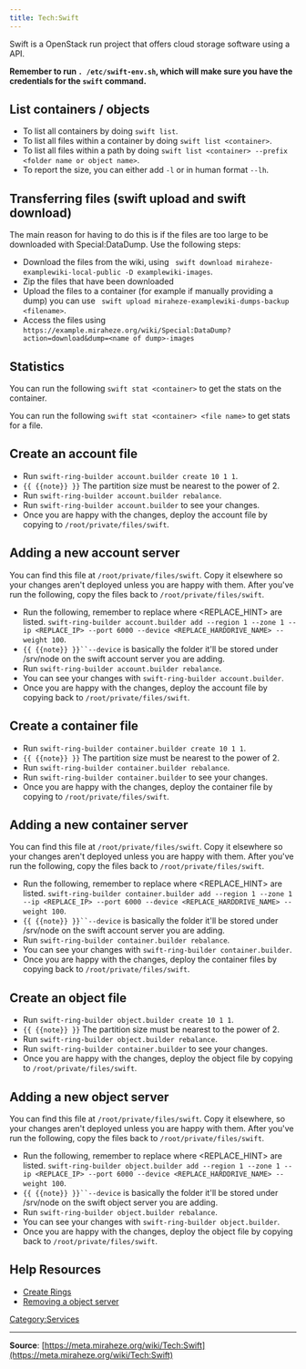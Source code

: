 ```yaml
---
title: Tech:Swift
---
```


Swift is a OpenStack run project that offers cloud storage software using a API.

**Remember to run `. /etc/swift-env.sh`, which will make sure you have the credentials for the `swift` command.**

## List containers / objects 

* To list all containers by doing `swift list`.
* To list all files within a container by doing `swift list <container>`.
* To list all files within a path by doing `swift list <container> --prefix <folder name or object name>`.
* To report the size, you can either add `-l` or in human format `--lh`.

## Transferring files (swift upload and swift download) 

The main reason for having to do this is if the files are too large to be downloaded with Special:DataDump. Use the following steps:

* Download the files from the wiki, using ` swift download miraheze-examplewiki-local-public -D examplewiki-images`.
* Zip the files that have been downloaded
* Upload the files to a container (for example if manually providing a dump) you can use ` swift upload miraheze-examplewiki-dumps-backup <filename>`.
* Access the files using `https://example.miraheze.org/wiki/Special:DataDump?action=download&dump=<name of dump>-images`

## Statistics 

You can run the following `swift stat <container>` to get the stats on the container.

You can run the following `swift stat <container> <file name>` to get stats for a file.

## Create an account file 

* Run `swift-ring-builder account.builder create 10 1 1`.
* `{{ {{note}} }}` The partition size must be nearest to the power of 2.
* Run `swift-ring-builder account.builder rebalance`.
* Run `swift-ring-builder account.builder` to see your changes.
* Once you are happy with the changes, deploy the account file by copying to `/root/private/files/swift`.

## Adding a new account server 

You can find this file at `/root/private/files/swift`. Copy it elsewhere so your changes aren't deployed unless you are happy with them. After you've run the following, copy the files back to `/root/private/files/swift`.

* Run the following, remember to replace where <REPLACE_HINT> are listed. `swift-ring-builder account.builder add --region 1 --zone 1 --ip <REPLACE_IP> --port 6000 --device <REPLACE_HARDDRIVE_NAME> --weight 100`.
* `{{ {{note}} }}``--device` is basically the folder it'll be stored under /srv/node on the swift account server you are adding.
* Run `swift-ring-builder account.builder rebalance`.
* You can see your changes with `swift-ring-builder account.builder`.
* Once you are happy with the changes, deploy the account file by copying back to `/root/private/files/swift`.

## Create a container file 

* Run `swift-ring-builder container.builder create 10 1 1`.
* `{{ {{note}} }}` The partition size must be nearest to the power of 2.
* Run `swift-ring-builder container.builder rebalance`.
* Run `swift-ring-builder container.builder` to see your changes.
* Once you are happy with the changes, deploy the container file by copying to `/root/private/files/swift`.

## Adding a new container server 

You can find this file at `/root/private/files/swift`. Copy it elsewhere so your changes aren't deployed unless you are happy with them. After you've run the following, copy the files back to `/root/private/files/swift`.

* Run the following, remember to replace where <REPLACE_HINT> are listed. `swift-ring-builder container.builder add --region 1 --zone 1 --ip <REPLACE_IP> --port 6000 --device <REPLACE_HARDDRIVE_NAME> --weight 100`.
* `{{ {{note}} }}``--device` is basically the folder it'll be stored under /srv/node on the swift account server you are adding.
* Run `swift-ring-builder container.builder rebalance`.
* You can see your changes with `swift-ring-builder container.builder`.
* Once you are happy with the changes, deploy the container files by copying back to `/root/private/files/swift`.

## Create an object file 

* Run `swift-ring-builder object.builder create 10 1 1`.
* `{{ {{note}} }}` The partition size must be nearest to the power of 2.
* Run `swift-ring-builder object.builder rebalance`.
* Run `swift-ring-builder container.builder` to see your changes.
* Once you are happy with the changes, deploy the object file by copying to `/root/private/files/swift`.

## Adding a new object server 

You can find this file at `/root/private/files/swift`. Copy it elsewhere, so your changes aren't deployed unless you are happy with them. After you've run the following, copy the files back to `/root/private/files/swift`.

* Run the following, remember to replace where <REPLACE_HINT> are listed. `swift-ring-builder object.builder add --region 1 --zone 1 --ip <REPLACE_IP> --port 6000 --device <REPLACE_HARDDRIVE_NAME> --weight 100`.
* `{{ {{note}} }}``--device` is basically the folder it'll be stored under /srv/node on the swift object server you are adding.
* Run `swift-ring-builder object.builder rebalance`.
* You can see your changes with `swift-ring-builder object.builder`.
* Once you are happy with the changes, deploy the object file by copying back to `/root/private/files/swift`.

## Help Resources 

* [Create Rings](https://docs.openstack.org/swift/queens/install/initial-rings.html)
* [Removing a object server](https://mindmajix.com/openstack/removing-nodes-from-a-cluster)

[Category:Services](https://meta.miraheze.org/wiki/Category:Services)

----
**Source**: [https://meta.miraheze.org/wiki/Tech:Swift](https://meta.miraheze.org/wiki/Tech:Swift)